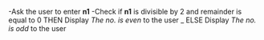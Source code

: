 -Ask the user to enter **n1**
-Check if **n1** is divisible by 2 and remainder is equal to 0 THEN
  Display _The no. is even_ to the user
_ ELSE Display _The no. is odd_ to the user

